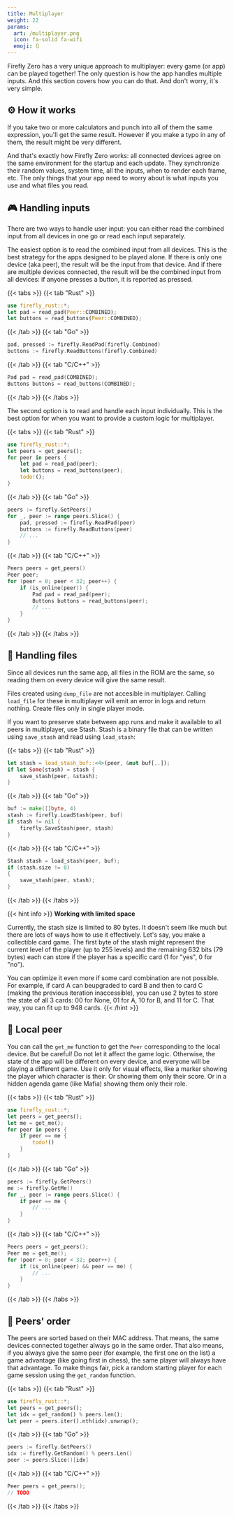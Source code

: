 ```yaml
---
title: Multiplayer
weight: 22
params:
  art: /multiplayer.png
  icon: fa-solid fa-wifi
  emoji: 🔃
---
```


Firefly Zero has a very unique approach to multiplayer: every game (or app) can be played together! The only question is how the app handles multiple inputs. And this section covers how you can do that. And don't worry, it's very simple.

## ⚙️ How it works

If you take two or more calculators and punch into all of them the same expression, you'll get the same result. However if you make a typo in any of them, the result might be very different.

And that's exactly how Firefly Zero works: all connected devices agree on the same environment for the startup and each update. They synchronize their random values, system time, all the inputs, when to render each frame, etc. The only things that your app need to worry about is what inputs you use and what files you read.

## 🎮 Handling inputs

There are two ways to handle user input: you can either read the combined input from all devices in one go or read each input separately.

The easiest option is to read the combined input from all devices. This is the best strategy for the apps designed to be played alone. If there is only one device (aka peer), the result will be the input from that device. And if there are multiple devices connected, the result will be the combined input from all devices: if anyone presses a button, it is reported as pressed.

{{< tabs >}}
{{< tab "Rust" >}}

```rust
use firefly_rust::*;
let pad = read_pad(Peer::COMBINED);
let buttons = read_buttons(Peer::COMBINED);
```

{{< /tab >}}
{{< tab "Go" >}}

```go
pad, pressed := firefly.ReadPad(firefly.Combined)
buttons := firefly.ReadButtons(firefly.Combined)
```

{{< /tab >}}
{{< tab "C/C++" >}}

```c
Pad pad = read_pad(COMBINED);
Buttons buttons = read_buttons(COMBINED);
```

{{< /tab >}}
{{< /tabs >}}

The second option is to read and handle each input individually. This is the best option for when you want to provide a custom logic for multiplayer.

{{< tabs >}}
{{< tab "Rust" >}}

```rust
use firefly_rust::*;
let peers = get_peers();
for peer in peers {
    let pad = read_pad(peer);
    let buttons = read_buttons(peer);
    todo!();
}
```

{{< /tab >}}
{{< tab "Go" >}}

```go
peers := firefly.GetPeers()
for _, peer := range peers.Slice() {
    pad, pressed := firefly.ReadPad(peer)
    buttons := firefly.ReadButtons(peer)
    // ...
}
```

{{< /tab >}}
{{< tab "C/C++" >}}

```c
Peers peers = get_peers()
Peer peer;
for (peer = 0; peer < 32; peer++) {
    if (is_online(peer)) {
        Pad pad = read_pad(peer);
        Buttons buttons = read_buttons(peer);
        // ...
    }
}
```

{{< /tab >}}
{{< /tabs >}}

## 💾 Handling files

Since all devices run the same app, all files in the ROM are the same, so reading them on every device will give the same result.

Files created using `dump_file` are not accesible in multiplayer. Calling `load_file` for these in multiplayer will emit an error in logs and return nothing. Create files only in single player mode.

If you want to preserve state between app runs and make it available to all peers in multiplayer, use Stash. Stash is a binary file that can be written using `save_stash` and read using `load_stash`:

{{< tabs >}}
{{< tab "Rust" >}}

```rust
let stash = load_stash_buf::<4>(peer, &mut buf[..]);
if let Some(stash) = stash {
    save_stash(peer, &stash);
}
```

{{< /tab >}}
{{< tab "Go" >}}

```go
buf := make([]byte, 4)
stash := firefly.LoadStash(peer, buf)
if stash != nil {
    firefly.SaveStash(peer, stash)
}
```

{{< /tab >}}
{{< tab "C/C++" >}}

```c
Stash stash = load_stash(peer, buf);
if (stash.size != 0)
{
    save_stash(peer, stash);
}
```

{{< /tab >}}
{{< /tabs >}}

{{< hint info >}}
**Working with limited space**

Currently, the stash size is limited to 80 bytes. It doesn't seem like much but there are lots of ways how to use it effectively. Let's say, you make a collectible card game. The first byte of the stash might represent the current level of the player (up to 255 levels) and the remaining 632 bits (79 bytes) each can store if the player has a specific card (1 for "yes", 0 for "no").

You can optimize it even more if some card combination are not possible. For example, if card A can beupgraded to card B and then to card C (making the previous iteration inaccessible), you can use 2 bytes to store the state of all 3 cards: 00 for None, 01 for A, 10 for B, and 11 for C. That way, you can fit up to 948 cards.
{{< /hint >}}

## 🙋 Local peer

You can call the `get_me` function to get the `Peer` corresponding to the local device. But be careful! Do not let it affect the game logic. Otherwise, the state of the app will be different on every device, and everyone will be playing a different game. Use it only for visual effects, like a marker showing the player which character is their. Or showing them only their score. Or in a hidden agenda game (like Mafia) showing them only their role.

{{< tabs >}}
{{< tab "Rust" >}}

```rust
use firefly_rust::*;
let peers = get_peers();
let me = get_me();
for peer in peers {
    if peer == me {
        todo!()
    }
}
```

{{< /tab >}}
{{< tab "Go" >}}

```go
peers := firefly.GetPeers()
me := firefly.GetMe()
for _, peer := range peers.Slice() {
    if peer == me {
        // ...
    }
}
```

{{< /tab >}}
{{< tab "C/C++" >}}

```c
Peers peers = get_peers();
Peer me = get_me();
for (peer = 0; peer < 32; peer++) {
    if (is_online(peer) && peer == me) {
        // ...
    }
}
```

{{< /tab >}}
{{< /tabs >}}

## 🥇 Peers' order

The peers are sorted based on their MAC address. That means, the same devices connected together always go in the same order. That also means, if you always give the same peer (for example, the first one on the list) a game advantage (like going first in chess), the same player will always have that advantage. To make things fair, pick a random starting player for each game session using the `get_random` function.

{{< tabs >}}
{{< tab "Rust" >}}

```rust
use firefly_rust::*;
let peers = get_peers();
let idx = get_random() % peers.len();
let peer = peers.iter().nth(idx).unwrap();
```

{{< /tab >}}
{{< tab "Go" >}}

```go
peers := firefly.GetPeers()
idx := firefly.GetRandom() % peers.Len()
peer := peers.Slice()[idx]
```

{{< /tab >}}
{{< tab "C/C++" >}}

```c
Peer peers = get_peers();
// TODO
```

{{< /tab >}}
{{< /tabs >}}
